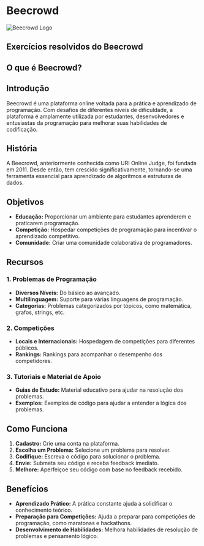# Beecrowd

![Beecrowd Logo]([https://hermes.dio.me/articles/cover/3f84021b-aa8b-45b2-9641-8d2fe240174e.jpg])

## Exercícios resolvidos do Beecrowd

## O que é Beecrowd?

## Introdução

Beecrowd é uma plataforma online voltada para a prática e aprendizado de programação. Com desafios de diferentes níveis de dificuldade, a plataforma é amplamente utilizada por estudantes, desenvolvedores e entusiastas da programação para melhorar suas habilidades de codificação.

## História

A Beecrowd, anteriormente conhecida como URI Online Judge, foi fundada em 2011. Desde então, tem crescido significativamente, tornando-se uma ferramenta essencial para aprendizado de algoritmos e estruturas de dados.

## Objetivos

- **Educação:** Proporcionar um ambiente para estudantes aprenderem e praticarem programação.
- **Competição:** Hospedar competições de programação para incentivar o aprendizado competitivo.
- **Comunidade:** Criar uma comunidade colaborativa de programadores.

## Recursos

### 1. Problemas de Programação

- **Diversos Níveis:** Do básico ao avançado.
- **Multilinguagem:** Suporte para várias linguagens de programação.
- **Categorias:** Problemas categorizados por tópicos, como matemática, grafos, strings, etc.

### 2. Competições

- **Locais e Internacionais:** Hospedagem de competições para diferentes públicos.
- **Rankings:** Rankings para acompanhar o desempenho dos competidores.

### 3. Tutoriais e Material de Apoio

- **Guias de Estudo:** Material educativo para ajudar na resolução dos problemas.
- **Exemplos:** Exemplos de código para ajudar a entender a lógica dos problemas.

## Como Funciona

1. **Cadastro:** Crie uma conta na plataforma.
2. **Escolha um Problema:** Selecione um problema para resolver.
3. **Codifique:** Escreva o código para solucionar o problema.
4. **Envie:** Submeta seu código e receba feedback imediato.
5. **Melhore:** Aperfeiçoe seu código com base no feedback recebido.

## Benefícios

- **Aprendizado Prático:** A prática constante ajuda a solidificar o conhecimento teórico.
- **Preparação para Competições:** Ajuda a preparar para competições de programação, como maratonas e hackathons.
- **Desenvolvimento de Habilidades:** Melhora habilidades de resolução de problemas e pensamento lógico.
